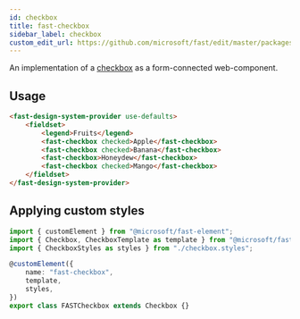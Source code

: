 ```yaml
---
id: checkbox
title: fast-checkbox
sidebar_label: checkbox
custom_edit_url: https://github.com/microsoft/fast/edit/master/packages/web-components/fast-foundation/src/checkbox/README.md
---
```


An implementation of a [checkbox](https://developer.mozilla.org/en-US/docs/Web/HTML/Element/Input/checkbox) as a form-connected web-component.

## Usage

```html live
<fast-design-system-provider use-defaults>
    <fieldset>
        <legend>Fruits</legend>
        <fast-checkbox checked>Apple</fast-checkbox>
        <fast-checkbox checked>Banana</fast-checkbox>
        <fast-checkbox>Honeydew</fast-checkbox>
        <fast-checkbox checked>Mango</fast-checkbox>
    </fieldset>
</fast-design-system-provider>
```

## Applying custom styles

```ts
import { customElement } from "@microsoft/fast-element";
import { Checkbox, CheckboxTemplate as template } from "@microsoft/fast-foundation";
import { CheckboxStyles as styles } from "./checkbox.styles";

@customElement({
    name: "fast-checkbox",
    template,
    styles,
})
export class FASTCheckbox extends Checkbox {}
```